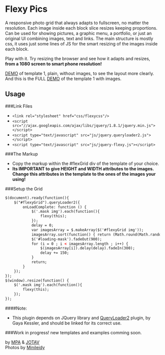 Flexy Pics
==========

A responsive photo grid that always adapts to fullscreen, no matter the resolution. Each image inside each block slice resizes keeping proportions.
Can be used for showing pictures, a graphic menu, a portfolio, or just an original UI combining images, text and links.
The main structure is mostly css, it uses just some lines of JS for the smart resizing of the images inside each block.  

Play with it. Try resizing the browser and see how it adapts and resizes, <strong>from a 1080 screen to smart phone resolution!</strong>

<a href="http://jotav.com.ar/proyects/flexy-pics/template-1-grid.html">DEMO</a> of template 1, plain, without images, to see the layout more clearly.<br>
And this is the FULL <a href="http://jotav.com.ar/proyects/flexy-pics/template-1.html">DEMO</a> of the template 1 with images.

## Usage

###Link Files
- `<link rel="stylesheet" href="css/flexycss"/>`
- `<script src="//ajax.googleapis.com/ajax/libs/jquery/1.8.1/jquery.min.js"></script>`
- `<script type="text/javascript" src="js/jquery.queryloader2.js"></script>`
- `<script type="text/javascript" src="js/jquery-flexy.js"></script>`

###The Markup
- Copy the markup within the #flexGrid div of the template of your choice.
- <strong>Its IMPORTANT to give HEIGHT and WIDTH attributes to the images. Change this attributes in the template to the ones of the images your using!</strong> 

###Setup the Grid
```html
$(document).ready(function(){
	$("#flexyGrid").queryLoader2({
		onLoadComplete: function () {
			$('.mask img').each(function(){
				flexy(this);
			});
			delay = 0;
			var imagesArray = $.makeArray($('#flexyGrid img'));
			imagesArray.sort(function() { return (Math.round(Math.random())-0.5);});
			$('#loading-mask').fadeOut(900);
			for (i = 0 ; i < imagesArray.length ; i++) {
				$(imagesArray[i]).delay(delay).fadeIn(300);
				delay += 150;
			}
			return;
		}
	});
});
$(window).resize(function() {
	$('.mask img').each(function(){
		flexy(this);
	});
});
```

####Note:
- This plugin depends on JQuery library and <a href="http://www.gayadesign.com/diy/queryloader2-preload-your-images-with-ease/" target="_blank">QueryLoader2</a> plugin, by Gaya Kessler, and should be linked for its correct use.

###Work in progress! new templates and examples comming soon.

by <a href="http://mpadesign.me" target="_blank">MPA</a> & <a href="https://twitter.com/juan_v_" target="_blank">JOTAV</a><br>
Photos by <a href="http://cargocollective.com/onemorefoticoplease" target="_blank">Minileidy</a>

